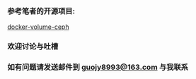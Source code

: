 ### 参考笔者的开源项目:
[docker-volume-ceph](https://github.com/guojy8993/docker-volume-ceph)

### 欢迎讨论与吐槽

### 如有问题请发送邮件到 guojy8993@163.com 与我联系
